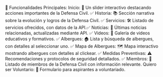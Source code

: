 📱 Funcionalidades Principales:
Inicio: 🌟 Un slider interactivo destacando acciones importantes de la Defensa Civil. ✅
Historia: 📚 Sección narrativa sobre la evolución y logros de la Defensa Civil. ✅
Servicios: 🛠️ Listado de servicios ofrecidos, con datos de la API.✅
Noticias: 📰 Últimas noticias relacionadas, actualizadas mediante API. ✅
Videos: 🎥 Galería de videos educativos y formativos. ✅
Albergues: 🏠 Lista y búsqueda de albergues, con detalles al seleccionar uno. ✅
Mapa de Albergues: 🗺️ Mapa interactivo mostrando albergues con detalles al clickear. ✅
Medidas Preventivas: ⚠️ Recomendaciones y protocolos de seguridad detallados. ✅
Miembros: 👥 Listado de miembros de la Defensa Civil con información relevante.
Quiero ser Voluntario: 💪 Formulario para aspirantes a voluntariado.